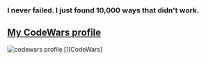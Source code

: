 ### I never failed. I just found 10,000 ways that didn't work.

## [My CodeWars profile](https://www.codewars.com/users/JustCursed)
[<img align="left" alt="codewars profile" src="https://www.codewars.com/users/JustCursed/badges/large" />][CodeWars]
<!--
**JustCursed/JustCursed** is a ✨ _special_ ✨ repository because its `README.md` (this file) appears on your GitHub profile.

Here are some ideas to get you started:

- 🔭 I’m currently working on ...
- 🌱 I’m currently learning ...
- 👯 I’m looking to collaborate on ...
- 🤔 I’m looking for help with ...
- 💬 Ask me about ...
- 📫 How to reach me: ...
- 😄 Pronouns: ...
- ⚡ Fun fact: ...
-->
